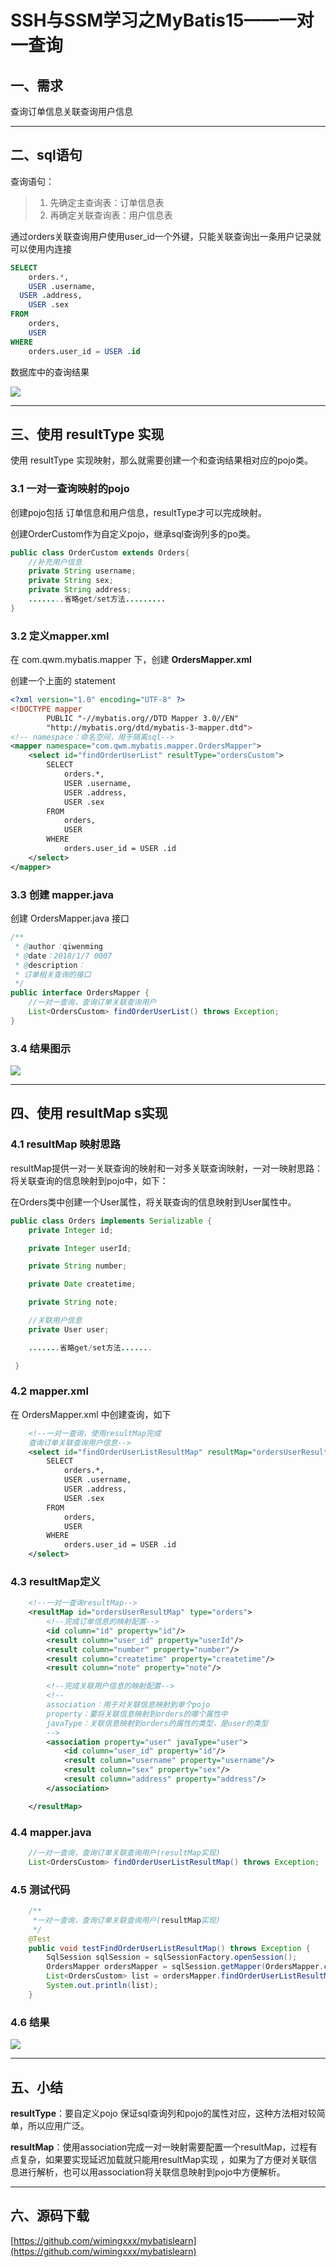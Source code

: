 
# SSH与SSM学习之MyBatis15——一对一查询


## 一、需求

查询订单信息关联查询用户信息



---

## 二、sql语句

查询语句：
> 1. 先确定主查询表：订单信息表
> 2. 再确定关联查询表：用户信息表

通过orders关联查询用户使用user_id一个外键，只能关联查询出一条用户记录就可以使用内连接

```sql
SELECT
	orders.*,
	USER .username,
  USER .address,
	USER .sex
FROM
	orders,
	USER
WHERE
	orders.user_id = USER .id
```

数据库中的查询结果

![](../image/15/1.png)

---

## 三、使用 resultType 实现

使用 resultType 实现映射，那么就需要创建一个和查询结果相对应的pojo类。

### 3.1 一对一查询映射的pojo

创建pojo包括 订单信息和用户信息，resultType才可以完成映射。

创建OrderCustom作为自定义pojo，继承sql查询列多的po类。

```java
public class OrderCustom extends Orders{
    //补充用户信息
    private String username;
    private String sex;
    private String address;
    ........省略get/set方法.........
}
```

### 3.2 定义mapper.xml

在 com.qwm.mybatis.mapper 下，创建 **OrdersMapper.xml**

创建一个上面的 statement

```xml
<?xml version="1.0" encoding="UTF-8" ?>
<!DOCTYPE mapper
        PUBLIC "-//mybatis.org//DTD Mapper 3.0//EN"
        "http://mybatis.org/dtd/mybatis-3-mapper.dtd">
<!-- namespace：命名空间，用于隔离sql-->
<mapper namespace="com.qwm.mybatis.mapper.OrdersMapper">
    <select id="findOrderUserList" resultType="ordersCustom">
        SELECT
			orders.*,
			USER .username,
			USER .address,
			USER .sex
		FROM
			orders,
			USER
		WHERE
			orders.user_id = USER .id
    </select>
</mapper>
```

### 3.3 创建 mapper.java

创建 OrdersMapper.java 接口

```java
/**
 * @author：qiwenming
 * @date：2018/1/7 0007
 * @description：
 * 订单相关查询的接口
 */
public interface OrdersMapper {
    //一对一查询，查询订单关联查询用户
    List<OrdersCustom> findOrderUserList() throws Exception;
}
```

### 3.4 结果图示

![](../image/15/2.png)

---

## 四、使用 resultMap s实现

### 4.1 resultMap 映射思路

resultMap提供一对一关联查询的映射和一对多关联查询映射，一对一映射思路：将关联查询的信息映射到pojo中，如下：

在Orders类中创建一个User属性，将关联查询的信息映射到User属性中。

```java
public class Orders implements Serializable {
    private Integer id;

    private Integer userId;

    private String number;

    private Date createtime;

    private String note;

    //关联用户信息
    private User user;

    .......省略get/set方法.......

 }
```


### 4.2 mapper.xml

在 OrdersMapper.xml 中创建查询，如下

```xml
	<!--一对一查询，使用resultMap完成
	查询订单关联查询用户信息-->
	<select id="findOrderUserListResultMap" resultMap="ordersUserResultMap">
		SELECT
			orders.*,
			USER .username,
			USER .address,
			USER .sex
		FROM
			orders,
			USER
		WHERE
			orders.user_id = USER .id
	</select>
```

### 4.3 resultMap定义

```xml
	<!--一对一查询resultMap-->
	<resultMap id="ordersUserResultMap" type="orders">
		<!--完成订单信息的映射配置-->
		<id column="id" property="id"/>
		<result column="user_id" property="userId"/>
		<result column="number" property="number"/>
		<result column="createtime" property="createtime"/>
		<result column="note" property="note"/>

		<!--完成关联用户信息的映射配置-->
		<!--
		association：用于对关联信息映射到单个pojo
		property：要将关联信息映射到orders的哪个属性中
		javaType：关联信息映射到orders的属性的类型，是user的类型
		-->
		<association property="user" javaType="user">
			<id column="user_id" property="id"/>
			<result column="username" property="username"/>
			<result column="sex" property="sex"/>
			<result column="address" property="address"/>
		</association>

	</resultMap>
```


### 4.4 mapper.java

```java
    //一对一查询，查询订单关联查询用户(resultMap实现)
    List<OrdersCustom> findOrderUserListResultMap() throws Exception;
```

### 4.5 测试代码

```java
    /**
     *一对一查询，查询订单关联查询用户(resultMap实现)
     */
    @Test
    public void testFindOrderUserListResultMap() throws Exception {
        SqlSession sqlSession = sqlSessionFactory.openSession();
        OrdersMapper ordersMapper = sqlSession.getMapper(OrdersMapper.class);
        List<OrdersCustom> list = ordersMapper.findOrderUserListResultMap();
        System.out.println(list);
    }
```

### 4.6 结果

![](../image/15/3.png)


---

## 五、小结

**resultType**：要自定义pojo 保证sql查询列和pojo的属性对应，这种方法相对较简单，所以应用广泛。

**resultMap**：使用association完成一对一映射需要配置一个resultMap，过程有点复杂，如果要实现延迟加载就只能用resultMap实现 ，如果为了方便对关联信息进行解析，也可以用association将关联信息映射到pojo中方便解析。



----

## 六、源码下载

[https://github.com/wimingxxx/mybatislearn](https://github.com/wimingxxx/mybatislearn)


